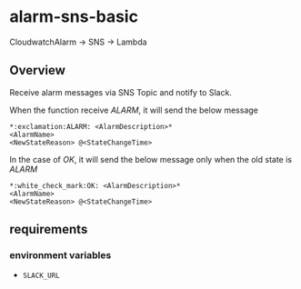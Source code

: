 # alarm-sns-basic

CloudwatchAlarm -> SNS -> Lambda

## Overview

Receive alarm messages via SNS Topic and notify to Slack.

When the function receive _ALARM_, it will send the below message

    *:exclamation:ALARM: <AlarmDescription>*
    <AlarmName>
    <NewStateReason> @<StateChangeTime>

In the case of *OK*, it will send the below message only when the old state is _ALARM_

    *:white_check_mark:OK: <AlarmDescription>*
    <AlarmName>
    <NewStateReason> @<StateChangeTime>

## requirements

### environment variables

-   `SLACK_URL`

